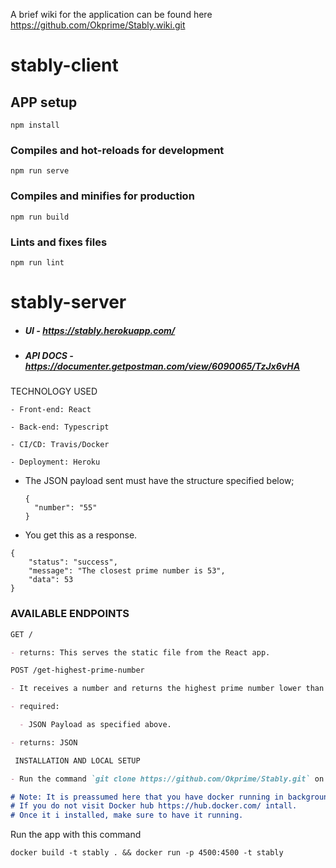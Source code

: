 A brief wiki for the application can be found here https://github.com/Okprime/Stably.wiki.git

# stably-client

## APP setup
```
npm install
```

### Compiles and hot-reloads for development
```
npm run serve
```

### Compiles and minifies for production
```
npm run build
```

### Lints and fixes files
```
npm run lint
```

# stably-server

- ##### UI - https://stably.herokuapp.com/

- ##### API DOCS - https://documenter.getpostman.com/view/6090065/TzJx6vHA

TECHNOLOGY USED
```
- Front-end: React

- Back-end: Typescript

- CI/CD: Travis/Docker

- Deployment: Heroku

```

- The JSON payload sent must have the structure specified below;

  ```
  {
    "number": "55"
  }
  ```

- You get this as a response.

```
{
    "status": "success",
    "message": "The closest prime number is 53",
    "data": 53
}
```

### AVAILABLE ENDPOINTS

```markdown
GET / 

- returns: This serves the static file from the React app.
```

```markdown
POST /get-highest-prime-number

- It receives a number and returns the highest prime number lower than the input number 

- required:

  - JSON Payload as specified above.

- returns: JSON
```

```markdown
 INSTALLATION AND LOCAL SETUP

- Run the command `git clone https://github.com/Okprime/Stably.git` on your terminal to clone this repo to your current directory.

# Note: It is preassumed here that you have docker running in background. 
# If you do not visit Docker hub https://hub.docker.com/ intall.
# Once it i installed, make sure to have it running.

```
Run the app with this command
```
docker build -t stably . && docker run -p 4500:4500 -t stably

```
